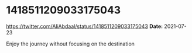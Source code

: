 # 1418511209033175043
https://twitter.com/AliAbdaal/status/1418511209033175043
**Date:** 2021-07-23

Enjoy the journey without focusing on the destination
